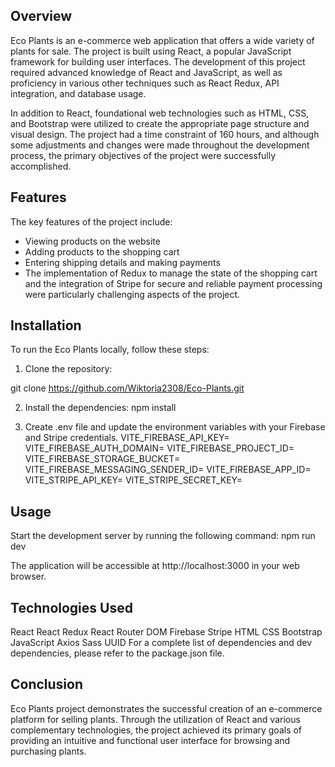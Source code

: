 ## Overview

Eco Plants is an e-commerce web application that offers a wide variety of plants for sale. The project is built using React, a popular JavaScript framework for building user interfaces. The development of this project required advanced knowledge of React and JavaScript, as well as proficiency in various other techniques such as React Redux, API integration, and database usage.

In addition to React, foundational web technologies such as HTML, CSS, and Bootstrap were utilized to create the appropriate page structure and visual design. The project had a time constraint of 160 hours, and although some adjustments and changes were made throughout the development process, the primary objectives of the project were successfully accomplished.

## Features

The key features of the project include:

- Viewing products on the website
- Adding products to the shopping cart
- Entering shipping details and making payments
- The implementation of Redux to manage the state of the shopping cart and the integration of Stripe for secure and reliable payment processing were particularly challenging aspects of the project.


## Installation
To run the Eco Plants locally, follow these steps:

1. Clone the repository:

git clone https://github.com/Wiktoria2308/Eco-Plants.git

2. Install the dependencies:
npm install

3. Create .env file and update the environment variables with your Firebase and Stripe credentials.
VITE_FIREBASE_API_KEY=
VITE_FIREBASE_AUTH_DOMAIN=
VITE_FIREBASE_PROJECT_ID=
VITE_FIREBASE_STORAGE_BUCKET=
VITE_FIREBASE_MESSAGING_SENDER_ID=
VITE_FIREBASE_APP_ID=
VITE_STRIPE_API_KEY=
VITE_STRIPE_SECRET_KEY=

## Usage
Start the development server by running the following command:
npm run dev

The application will be accessible at http://localhost:3000 in your web browser.

## Technologies Used
React
React Redux
React Router DOM
Firebase
Stripe
HTML
CSS
Bootstrap
JavaScript
Axios
Sass
UUID
For a complete list of dependencies and dev dependencies, please refer to the package.json file.

## Conclusion
Eco Plants project demonstrates the successful creation of an e-commerce platform for selling plants. Through the utilization of React and various complementary technologies, the project achieved its primary goals of providing an intuitive and functional user interface for browsing and purchasing plants.
